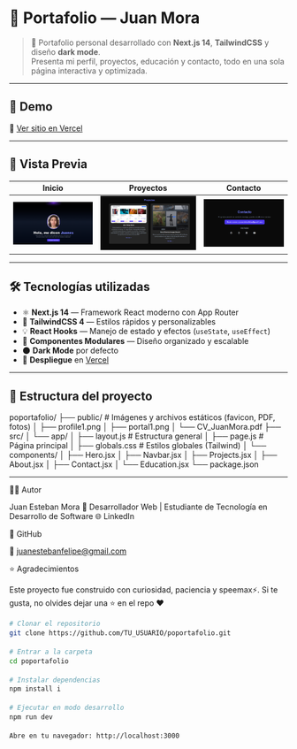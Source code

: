 # 🧠 Portafolio — Juan Mora

> 💼 Portafolio personal desarrollado con **Next.js 14**, **TailwindCSS** y diseño **dark mode**.  
> Presenta mi perfil, proyectos, educación y contacto, todo en una sola página interactiva y optimizada.

---

## 🚀 Demo
🔗 [Ver sitio en Vercel](https://tuusuario.vercel.app)

---

## 📸 Vista Previa
| Inicio | Proyectos | Contacto |
|--------|------------|-----------|
| ![Hero Section](https://raw.githubusercontent.com/JuanesUNI-Dev/Poportafolio/refs/heads/master/public/previews/preview2.png) | ![Proyectos](https://raw.githubusercontent.com/JuanesUNI-Dev/Poportafolio/refs/heads/master/public/previews/preview4.png) | ![Contacto](https://raw.githubusercontent.com/JuanesUNI-Dev/Poportafolio/refs/heads/master/public/previews/preview1.png) |

---

## 🛠️ Tecnologías utilizadas

- ⚛️ **Next.js 14** — Framework React moderno con App Router  
- 🎨 **TailwindCSS 4** — Estilos rápidos y personalizables  
- 💡 **React Hooks** — Manejo de estado y efectos (`useState`, `useEffect`)  
- 🧩 **Componentes Modulares** — Diseño organizado y escalable  
- 🌑 **Dark Mode** por defecto  
- 📄 **Despliegue** en [Vercel](https://vercel.com)

---

## 🧩 Estructura del proyecto

poportafolio/
├── public/ # Imágenes y archivos estáticos (favicon, PDF, fotos)
│ ├── profile1.png
│ ├── portal1.png
│ └── CV_JuanMora.pdf
├── src/
│ └── app/
│ ├── layout.js # Estructura general
│ ├── page.js # Página principal
│ ├── globals.css # Estilos globales (Tailwind)
│ └── components/
│ ├── Hero.jsx
│ ├── Navbar.jsx
│ ├── Projects.jsx
│ ├── About.jsx
│ ├── Contact.jsx
│ └── Education.jsx
└── package.json

---

🧑‍💻 Autor

Juan Esteban Mora
📍 Desarrollador Web | Estudiante de Tecnología en Desarrollo de Software
🌐 LinkedIn

💼 GitHub

📧 juanestebanfelipe@gmail.com

⭐ Agradecimientos

Este proyecto fue construido con curiosidad, paciencia y speemax⚡.
Si te gusta, no olvides dejar una ⭐ en el repo ❤️

```bash
# Clonar el repositorio
git clone https://github.com/TU_USUARIO/poportafolio.git

# Entrar a la carpeta
cd poportafolio

# Instalar dependencias
npm install i

# Ejecutar en modo desarrollo
npm run dev

Abre en tu navegador: http://localhost:3000
